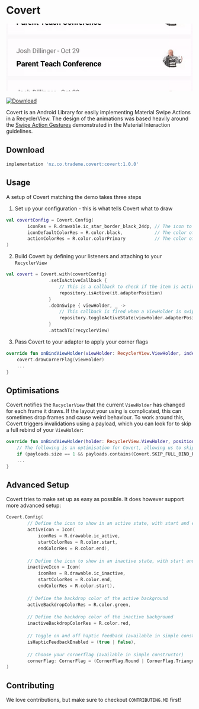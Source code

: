 # Covert

![Covert](./art/covert_demo.gif)

[ ![Download](https://api.bintray.com/packages/trademe/Covert/covert/images/download.svg) ](https://bintray.com/trademe/Covert/covert/_latestVersion)

 Covert is an Android Library for easily implementing Material Swipe Actions in a RecyclerView. The design of the animations was based heavily around the [Swipe Action Gestures](https://material.io/design/interaction/gestures.html#types-of-gestures) demonstrated in the Material Interaction guidelines.

## Download

```groovy
implementation 'nz.co.trademe.covert:covert:1.0.0'
```

## Usage
A setup of Covert matching the demo takes three steps
1. Set up your configuration - this is what tells Covert what to draw
```kotlin
val covertConfig = Covert.Config(
        iconRes = R.drawable.ic_star_border_black_24dp, // The icon to show
        iconDefaultColorRes = R.color.black,            // The color of the icon
        actionColorRes = R.color.colorPrimary           // The color of the background
)
```
2. Build Covert by defining your listeners and attaching to your `RecyclerView`
```kotlin
val covert = Covert.with(covertConfig)
                .setIsActiveCallback {
                    // This is a callback to check if the item is active, i.e checked
                    repository.isActive(it.adapterPosition)
                }
                .doOnSwipe { viewHolder, _ ->
                    // This callback is fired when a ViewHolder is swiped
                    repository.toggleActiveState(viewHolder.adapterPosition)
                }
                .attachTo(recyclerView)
```
3. Pass Covert to your adapter to apply your corner flags
```kotlin
override fun onBindViewHolder(viewHolder: RecyclerView.ViewHolder, index: Int) {
    covert.drawCornerFlag(viewHolder)
    ...
}
```

## Optimisations
Covert notifies the `RecyclerView` that the current `ViewHolder` has changed for each frame it draws. If the layout your using is complicated, this can sometimes drop frames and cause weird behaviour. To work around this, Covert triggers invalidations using a payload, which you can look for to skip a full rebind of your `ViewHolder`:

```kotlin
override fun onBindViewHolder(holder: RecyclerView.ViewHolder, position: Int, payloads: List<Any>) {
    // The following is an optimisation for Covert, allowing us to skip re-binding of ViewHolders if only drawing the child
    if (payloads.size == 1 && payloads.contains(Covert.SKIP_FULL_BIND_PAYLOAD)) return
    ...
}
```
## Advanced Setup
Covert tries to make set up as easy as possible. It does however support more advanced setup:
```kotlin
Covert.Config(
        // Define the icon to show in an active state, with start and end colors 
        activeIcon = Icon(
            iconRes = R.drawable.ic_active,
            startColorRes = R.color.start,
            endColorRes = R.color.end),

        // Define the icon to show in an inactive state, with start and end colors 
        inactiveIcon = Icon(
            iconRes = R.drawable.ic_inactive,
            startColorRes = R.color.end,
            endColorRes = R.color.start),
        
        // Define the backdrop color of the active background
        activeBackdropColorRes = R.color.green,

        // Define the backdrop color of the inactive background
        inactiveBackdropColorRes = R.color.red,

        // Toggle on and off haptic feedback (available in simple constructor)
        isHapticFeedbackEnabled = (true | false),

        // Choose your cornerflag (available in simple constructor)
        cornerFlag: CornerFlag = (CornerFlag.Round | CornerFlag.Triangular | CornerFlag.Custom(R.dimen.size, R.drawable.flag) | CornerFlag.Disabled)
)
```
## Contributing

We love contributions, but make sure to checkout `CONTRIBUTING.MD` first!

